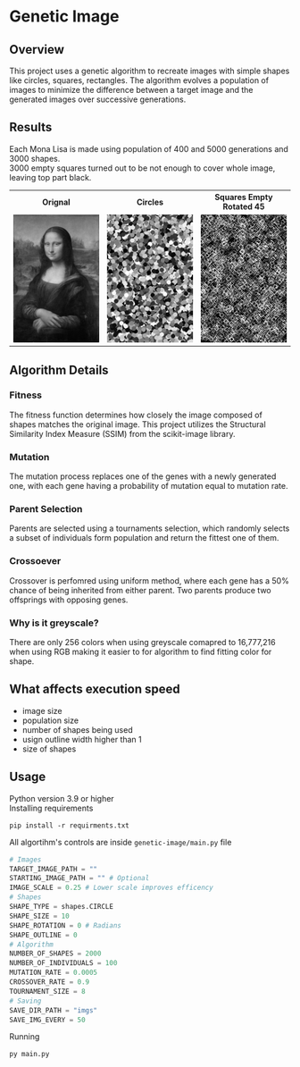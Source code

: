 # Genetic Image
## Overview
This project uses a genetic algorithm to recreate images with simple shapes like circles, squares, rectangles. The algorithm evolves a population of images to minimize the difference between a target image and the generated images over successive generations.
## Results
Each Mona Lisa is made using population of 400 and 5000 generations and 3000 shapes.\
3000 empty squares turned out to be not enough to cover whole image, leaving top part black.

<table width="60%">
  <tr>
    <th>Orignal</th>
    <th>Circles</th>
    <th>Squares Empty Rotated 45</th>
  </tr>
  <tr>
    <td width="20%"><img style="width: 100%;" src="examples/targets/mona.png"/></td>
    <td width="20%"><img style="width: 100%;" src="examples/results/mona_circles.gif"/></td>
    <td width="20%"><img style="width: 100%;" src="examples/results/mona_squares.gif"/></td>
  </tr>
</table>

## Algorithm Details
### Fitness
The fitness function determines how closely the image composed of shapes matches the original image. This project utilizes the Structural Similarity Index Measure (SSIM) from the scikit-image library.
### Mutation
The mutation process replaces one of the genes with a newly generated one, with each gene having a probability of mutation equal to mutation rate.
### Parent Selection
Parents are selected using a tournaments selection, which randomly selects a subset of individuals form population and return the fittest one of them.
### Crossoever
Crossover is perfomred using uniform method, where each gene has a 50% chance of being inherited from either parent. Two parents produce two offsprings with opposing genes.
### Why is it greyscale?
There are only 256 colors when using greyscale comapred to 16,777,216 when using RGB making it easier to for algorithm to find fitting color for shape.
## What affects execution speed
- image size
- population size
- number of shapes being used
- usign outline width higher than 1
- size of shapes
## Usage
Python version 3.9 or higher\
Installing requirements
```
pip install -r requirments.txt
```
All algortihm's controls are inside ```genetic-image/main.py``` file
```python
# Images
TARGET_IMAGE_PATH = ""
STARTING_IMAGE_PATH = "" # Optional
IMAGE_SCALE = 0.25 # Lower scale improves efficency
# Shapes
SHAPE_TYPE = shapes.CIRCLE
SHAPE_SIZE = 10
SHAPE_ROTATION = 0 # Radians
SHAPE_OUTLINE = 0
# Algorithm
NUMBER_OF_SHAPES = 2000
NUMBER_OF_INDIVIDUALS = 100
MUTATION_RATE = 0.0005
CROSSOVER_RATE = 0.9
TOURNAMENT_SIZE = 8
# Saving
SAVE_DIR_PATH = "imgs"
SAVE_IMG_EVERY = 50
```
Running
```
py main.py
```
